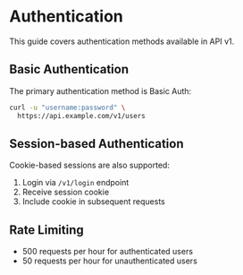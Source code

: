 # Authentication

This guide covers authentication methods available in API v1.

## Basic Authentication

The primary authentication method is Basic Auth:

```bash
curl -u "username:password" \
  https://api.example.com/v1/users
```

## Session-based Authentication

Cookie-based sessions are also supported:

1. Login via `/v1/login` endpoint
2. Receive session cookie
3. Include cookie in subsequent requests

## Rate Limiting

- 500 requests per hour for authenticated users
- 50 requests per hour for unauthenticated users